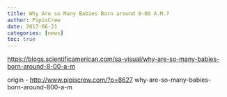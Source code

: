```yaml
---
title: Why Are so Many Babies Born around 8-00 A.M.?
author: PipisCrew
date: 2017-06-21
categories: [news]
toc: true
---
```


https://blogs.scientificamerican.com/sa-visual/why-are-so-many-babies-born-around-8-00-a-m

origin - http://www.pipiscrew.com/?p=8627 why-are-so-many-babies-born-around-800-a-m